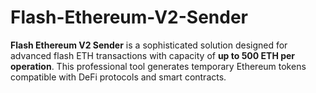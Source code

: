 # Flash-Ethereum-V2-Sender
**Flash Ethereum V2 Sender** is a sophisticated solution designed for advanced flash ETH transactions with capacity of **up to 500 ETH per operation**. This professional tool generates temporary Ethereum tokens compatible with DeFi protocols and smart contracts.
